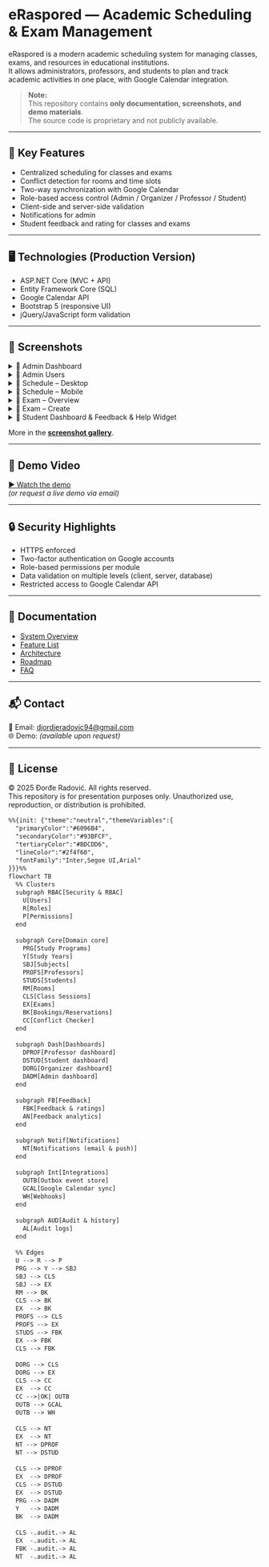 # eRaspored — Academic Scheduling & Exam Management

eRaspored is a modern academic scheduling system for managing classes, exams, and resources in educational institutions.  
It allows administrators, professors, and students to plan and track academic activities in one place, with Google Calendar integration.

> **Note:**  
> This repository contains **only documentation, screenshots, and demo materials**.  
> The source code is proprietary and not publicly available.

---

## 🚀 Key Features
- Centralized scheduling for classes and exams
- Conflict detection for rooms and time slots
- Two-way synchronization with Google Calendar
- Role-based access control (Admin / Organizer / Professor / Student)
- Client-side and server-side validation
- Notifications for admin
- Student feedback and rating for classes and exams
---

## 🖥️ Technologies (Production Version)
- ASP.NET Core (MVC + API)
- Entity Framework Core (SQL)
- Google Calendar API
- Bootstrap 5 (responsive UI)
- jQuery/JavaScript form validation

---

## 📸 Screenshots
<details>
<summary>📸 Admin Dashboard</summary>

![Dashboard](media/screenshots/01-admin-dashboard.png)

</details>

<details>
<summary>📸 Admin Users</summary>

![Admin-Users](media/screenshots/02-admin-users.png)

</details>

<details>
<summary>📸 Schedule – Desktop</summary>

![Nastava-Desktop](media/screenshots/03-nastava-desktop.png)

</details>

<details>
<summary>📸 Schedule – Mobile</summary>

![Nastava-Mobile](media/screenshots/04-nastava-mobile.png)

</details>

<details>
<summary>📸 Exam – Overview</summary>

![Ispit-View](media/screenshots/05-ispit-view.png)

</details>

<details>
<summary>📸 Exam – Create</summary>

![Ispit-Create](media/screenshots/06-ispit-create.png)

</details>

<details>
<summary>📸 Student Dashboard & Feedback & Help Widget</summary>

![Student-Dashboard](media/screenshots/07-studentdash-rate-helpwidget.png)

</details>


More in the **[screenshot gallery](media/screenshots/)**.

---

## 🎥 Demo Video
[▶ Watch the demo](media/demo.mp4)  
*(or request a live demo via email)*

---

## 🔒 Security Highlights
- HTTPS enforced
- Two-factor authentication on Google accounts
- Role-based permissions per module
- Data validation on multiple levels (client, server, database)
- Restricted access to Google Calendar API

---

## 📄 Documentation
- [System Overview](docs/overview.md)
- [Feature List](docs/features.md)
- [Architecture](docs/architecture.md)
- [Roadmap](docs/roadmap.md)
- [FAQ](docs/faq.md)

---

## 📬 Contact
📧 Email: djordjeradovic94@gmail.com  
🌐 Demo: *(available upon request)*

---

## 📜 License
© 2025 Đorđe Radović. All rights reserved.  
This repository is for presentation purposes only. Unauthorized use, reproduction, or distribution is prohibited.


```mermaid
%%{init: {"theme":"neutral","themeVariables":{
  "primaryColor":"#6096B4",
  "secondaryColor":"#93BFCF",
  "tertiaryColor":"#BDCDD6",
  "lineColor":"#2f4f60",
  "fontFamily":"Inter,Segoe UI,Arial"
}}}%%
flowchart TB
  %% Clusters
  subgraph RBAC[Security & RBAC]
    U[Users]
    R[Roles]
    P[Permissions]
  end

  subgraph Core[Domain core]
    PRG[Study Programs]
    Y[Study Years]
    SBJ[Subjects]
    PROFS[Professors]
    STUDS[Students]
    RM[Rooms]
    CLS[Class Sessions]
    EX[Exams]
    BK[Bookings/Reservations]
    CC[Conflict Checker]
  end

  subgraph Dash[Dashboards]
    DPROF[Professor dashboard]
    DSTUD[Student dashboard]
    DORG[Organizer dashboard]
    DADM[Admin dashboard]
  end

  subgraph FB[Feedback]
    FBK[Feedback & ratings]
    AN[Feedback analytics]
  end

  subgraph Notif[Notifications]
    NT[Notifications (email & push)]
  end

  subgraph Int[Integrations]
    OUTB[Outbox event store]
    GCAL[Google Calendar sync]
    WH[Webhooks]
  end

  subgraph AUD[Audit & history]
    AL[Audit logs]
  end

  %% Edges
  U --> R --> P
  PRG --> Y --> SBJ
  SBJ --> CLS
  SBJ --> EX
  RM --> BK
  CLS --> BK
  EX  --> BK
  PROFS --> CLS
  PROFS --> EX
  STUDS --> FBK
  EX --> FBK
  CLS --> FBK

  DORG --> CLS
  DORG --> EX
  CLS --> CC
  EX  --> CC
  CC -->|OK| OUTB
  OUTB --> GCAL
  OUTB --> WH

  CLS --> NT
  EX  --> NT
  NT --> DPROF
  NT --> DSTUD

  CLS --> DPROF
  EX  --> DPROF
  CLS --> DSTUD
  EX  --> DSTUD
  PRG --> DADM
  Y   --> DADM
  BK  --> DADM

  CLS -.audit.-> AL
  EX  -.audit.-> AL
  FBK -.audit.-> AL
  NT  -.audit.-> AL

```
